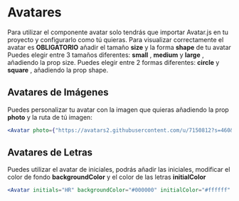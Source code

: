 # Avatares
Para utilizar el componente avatar solo tendrás que importar Avatar.js en tu proyecto
y configurarlo como tú quieras.
Para visualizar correctamente el avatar es **OBLIGATORIO** añadir el tamaño **size** y la forma **shape** de tu avatar
Puedes elegir entre 3 tamaños diferentes: **small** , **medium** y **large** , añadiendo la prop size.
Puedes elegir entre 2 formas diferentes: **circle** y **square** , añadiendo la prop shape.


## Avatares de Imágenes
Puedes personalizar tu avatar con la imagen que quieras añadiendo la prop **photo** y la ruta de tú imagen:

```jsx
<Avatar photo={"https://avatars2.githubusercontent.com/u/7150812?s=460&v=4"} shape="square" size="medium"></Avatar>
```

## Avatares de Letras
Puedes utilizar el avatar de iniciales, podrás añadir las iniciales, modificar el color de fondo **backgroundColor** y el color de las letras **initialColor**

```jsx
<Avatar initials="HR" backgroundColor="#000000" initialColor="#ffffff" shape="circle" size="large"></Avatar>
```
















